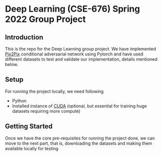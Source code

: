 # Deep Learning (CSE-676) Spring 2022 Group Project 

## Introduction
This is the repo for the Deep Learning group project. We have implemented <a href="https://github.com/phillipi/pix2pix" target="_blank">Pix2Pix</a> conditional adversarial network using Pytorch and have used different datasets to test and validate our implementation, details mentioned below.

## Setup 
For running the project locally, we need following 
* Python
* Installed instance of [CUDA](https://developer.nvidia.com/cuda-toolkit) (optional, but essential for training huge datasets requiring more compute)

## Getting Started
Once we have the core pre-requisites for running the project done, we can move to the next part, that is, downloading the datasets and making them available locally for testing 
